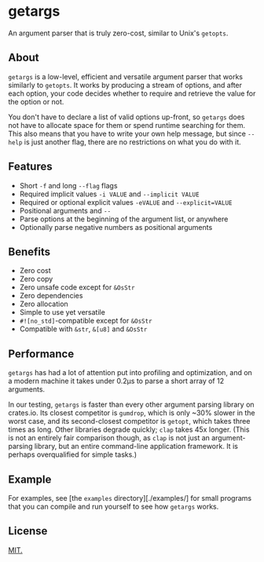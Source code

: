 # getargs

An argument parser that is truly zero-cost, similar to Unix's `getopts`.

## About

`getargs` is a low-level, efficient and versatile argument parser that
works similarly to `getopts`. It works by producing a stream of options,
and after each option, your code decides whether to require and retrieve
the value for the option or not.

You don't have to declare a list of valid options up-front, so `getargs`
does not have to allocate space for them or spend runtime searching for
them. This also means that you have to write your own help message, but
since `--help` is just another flag, there are no restrictions on what
you do with it.

## Features

* Short `-f` and long `--flag` flags
* Required implicit values `-i VALUE` and `--implicit VALUE`
* Required or optional explicit values `-eVALUE` and `--explicit=VALUE`
* Positional arguments and `--`
* Parse options at the beginning of the argument list, or anywhere
* Optionally parse negative numbers as positional arguments

## Benefits

* Zero cost
* Zero copy
* Zero unsafe code except for `&OsStr`
* Zero dependencies
* Zero allocation
* Simple to use yet versatile
* `#![no_std]`-compatible except for `&OsStr`
* Compatible with `&str`, `&[u8]` and `&OsStr`

## Performance

`getargs` has had a lot of attention put into profiling and
optimization, and on a modern machine it takes under 0.2μs to parse a
short array of 12 arguments.

In our testing, `getargs` is faster than every other argument parsing
library on crates.io. Its closest competitor is `gumdrop`, which is only
~30% slower in the worst case, and its second-closest competitor is
`getopt`, which takes three times as long. Other libraries degrade
quickly; `clap` takes 45x longer. (This is not an entirely fair
comparison though, as `clap` is not just an argument-parsing library,
but an entire command-line application framework. It is perhaps
overqualified for simple tasks.)

## Example

For examples, see [the `examples` directory][./examples/] for small
programs that you can compile and run yourself to see how `getargs`
works.

## License

[MIT.](LICENSE)

